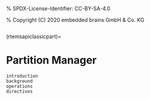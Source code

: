 % SPDX-License-Identifier: CC-BY-SA-4.0

% Copyright (C) 2020 embedded brains GmbH & Co. KG

```{index} partitions
```

(rtemsapiclassicpart)=

# Partition Manager

```{toctree}
introduction
background
operations
directives
```

